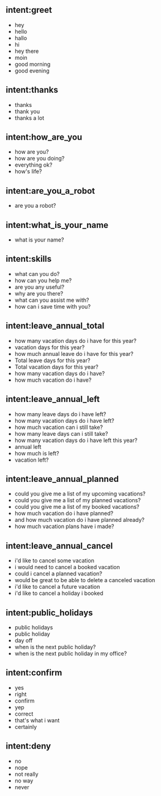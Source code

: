 ## intent:greet
- hey
- hello
- hallo
- hi
- hey there
- moin
- good morning
- good evening

## intent:thanks
- thanks
- thank you
- thanks a lot

## intent:how_are_you
- how are you?
- how are you doing?
- everything ok?
- how's life?

## intent:are_you_a_robot
- are you a robot?

## intent:what_is_your_name
- what is your name?

## intent:skills
- what can you do?
- how can you help me?
- are you any useful?
- why are you there?
- what can you assist me with?
- how can i save time with you?

## intent:leave_annual_total
- how many vacation days do i have for this year?
- vacation days for this year?
- how much annual leave do i have for this year?
- Total leave days for this year?
- Total vacation days for this year?
- how many vacation days do i have?
- how much vacation do i have?

## intent:leave_annual_left
- how many leave days do i have left?
- how many vacation days do i have left?
- how much vacation can i still take?
- how many leave days can i still take?
- how many vacation days do i have left this year?
- annual left
- how much is left?
- vacation left?

## intent:leave_annual_planned
- could you give me a list of my upcoming vacations?
- could you give me a list of my planned vacations?
- could you give me a list of my booked vacations?
- how much vacation do i have planned?
- and how much vacation do i have planned already?
- how much vacation plans have i made?

## intent:leave_annual_cancel
- i'd like to cancel some vacation
- i would need to cancel a booked vacation
- could i cancel a planned vacation?
- would be great to be able to delete a canceled vacation
- i'd like to cancel a future vacation
- i'd like to cancel a holiday i booked

## intent:public_holidays
- public holidays
- public holiday
- day off
- when is the next public holiday?
- when is the next public holiday in my office?

## intent:confirm
- yes
- right
- confirm
- yep
- correct
- that's what i want
- certainly

## intent:deny
- no
- nope
- not really
- no way
- never
